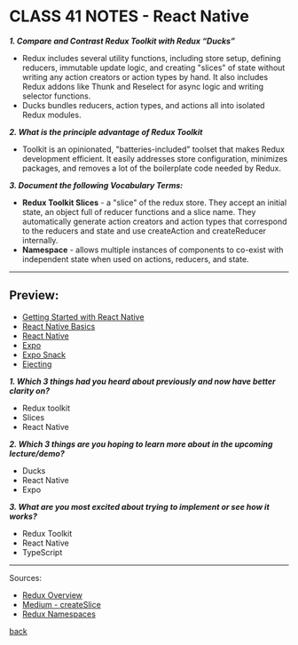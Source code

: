 # CLASS 41 NOTES - React Native

***1. Compare and Contrast Redux Toolkit with Redux “Ducks”***

- Redux includes several utility functions, including store setup, defining reducers, immutable update logic, and creating "slices" of state without writing any action creators or action types by hand. It also includes Redux addons like Thunk and Reselect for async logic and writing selector functions.
- Ducks bundles reducers, action types, and actions all into isolated Redux modules.

***2. What is the principle advantage of Redux Toolkit***

- Toolkit is an opinionated, "batteries-included" toolset that makes Redux development efficient. It easily addresses store configuration, minimizes packages, and removes a lot of the boilerplate code needed by Redux.

***3. Document the following Vocabulary Terms:***

- **Redux Toolkit Slices** - a "slice" of the redux store. They accept an initial state, an object full of reducer functions and a slice name. They automatically generate action creators and action types that correspond to the reducers and state and use createAction and createReducer internally.
- **Namespace** - allows multiple instances of components to co-exist with independent state when used on actions, reducers, and state.

- - -

## Preview:

- [Getting Started with React Native](https://reactnative.dev/docs/getting-started)
- [React Native Basics](https://reactnative.dev/docs/tutorial)
- [React Native](https://reactnative.dev/)
- [Expo](https://expo.dev/)
- [Expo Snack](https://snack.expo.dev/)
- [Ejecting](https://docs.expo.dev/expokit/eject/?redirected)

***1. Which 3 things had you heard about previously and now have better clarity on?***

- Redux toolkit
- Slices
- React Native

***2. Which 3 things are you hoping to learn more about in the upcoming lecture/demo?***

- Ducks
- React Native
- Expo

***3. What are you most excited about trying to implement or see how it works?***

- Redux Toolkit
- React Native
- TypeScript

- - -

Sources:

- [Redux Overview](https://redux.js.org/redux-toolkit/overview)
- [Medium - createSlice](https://medium.com/geekculture/understanding-createslice-in-redux-toolkit-reactjs-eca8d20f45d7)
- [Redux Namespaces](https://github.com/9technology/redux-namespaces)

[back](../README.md)
